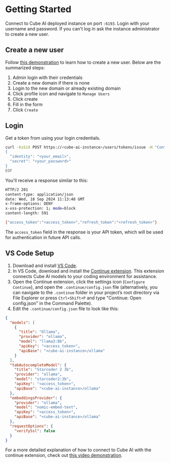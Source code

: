 # Getting Started

Connect to Cube AI deployed instance on port `:6193`. Login with your username and password. If you can't log in ask the instance administrator to create a new user.

## Create a new user

Follow [this demonstration](https://jam.dev/c/f8d3fa47-7505-4201-b8ca-c0f724826237) to learn how to create a new user. Below are the summarized steps:

1. Admin login with their credentials
2. Create a new domain if there is none
3. Login to the new domain or already existing domain
4. Click profile icon and navigate to `Manage Users`
5. Click create
6. Fill in the form
7. Click `Create`

## Login

Get a token from using your login credentials.

```bash
curl -ksSiX POST https://<cube-ai-instance>/users/tokens/issue -H "Content-Type: application/json" -d @- << EOF
{
  "identity": "<your_email>",
  "secret": "<your_password>"
}
EOF
```

You'll receive a response similar to this:

```bash
HTTP/2 201
content-type: application/json
date: Wed, 18 Sep 2024 11:13:48 GMT
x-frame-options: DENY
x-xss-protection: 1; mode=block
content-length: 591

{"access_token":"<access_token>","refresh_token":"<refresh_token>"}
```

The `access_token` field in the response is your API token, which will be used for authentication in future API calls.

## VS Code Setup

1. Download and install [VS Code](https://code.visualstudio.com/).
2. In VS Code, download and install the [Continue extension](https://www.continue.dev/). This extension connects Cube AI models to your coding environment for assistance.
3. Open the Continue extension, click the settings icon (`Configure Continue`), and open the `.continue/config.json` file (alternatively, you can navigate to the `.continue` folder in your project’s root directory via File Explorer or press `Ctrl+Shift+P` and type "Continue: Open config.json" in the Command Palette).
4. Edit the `.continue/config.json` file to look like this:

```json
{
  "models": [
    {
      "title": "Ollama",
      "provider": "ollama",
      "model": "llama3:8b",
      "apiKey": "<access_token>",
      "apiBase": "<cube-ai-instance>/ollama"
    }
  ],
  "tabAutocompleteModel": {
    "title": "Starcoder 2 3b",
    "provider": "ollama",
    "model": "starcoder2:3b",
    "apiKey": "<access_token>",
    "apiBase": "<cube-ai-instance>/ollama"
  },
  "embeddingsProvider": {
    "provider": "ollama",
    "model": "nomic-embed-text",
    "apiKey": "<access_token>",
    "apiBase": "<cube-ai-instance>/ollama"
  },
  "requestOptions": {
    "verifySsl": false
  }
}
```

For a more detailed explanation of how to connect to Cube AI with the continue extension, check out [this video demonstration](https://www.youtube.com/watch?v=BGpv_iTB2NE).
